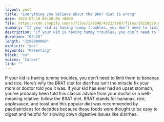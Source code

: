 ```yaml
---
layout: post
title: "Everything you believe about the BRAT diet is wrong"
date: 2022-05-10 09:20:00 +0800
file: https://cdn.shopify.com/s/files/1/0248/4522/1987/files/20220220.mp3?v=1645496825
summary: "If your kid is having tummy troubles, you don’t need to limit them to bananas and rice. Here’s why the BRAT diet for diarrhea isn’t the miracle fix your mom or doctor told you it was. If your kid has ever had an upset stomach, you’ve probably been told this classic advice from your doctor or a well-meaning relative: follow the BRAT diet. BRAT stands for bananas, rice, applesauce, and toast and this popular diet was recommended by paediatricians for decades because these foods were thought to be easy to digest and helpful for slowing down digestive issues like diarrhea."
description: "If your kid is having tummy troubles, you don’t need to limit them to bananas and rice. Here’s why the BRAT diet for diarrhea isn’t the miracle fix your mom or doctor told you it was. If your kid has ever had an upset stomach, you’ve probably been told this classic advice from your doctor or a well-meaning relative: follow the BRAT diet. BRAT stands for bananas, rice, applesauce, and toast and this popular diet was recommended by paediatricians for decades because these foods were thought to be easy to digest and helpful for slowing down digestive issues like diarrhea."
duration: "05:29"
length: "3298800000"
explicit: "yes"
keywords: "Parenting"
block: "no"
voices: "Carper"
link: ""
---
```


If your kid is having tummy troubles, you don’t need to limit them to bananas and rice. Here’s why the BRAT diet for diarrhea isn’t the miracle fix your mom or doctor told you it was. If your kid has ever had an upset stomach, you’ve probably been told this classic advice from your doctor or a well-meaning relative: follow the BRAT diet. BRAT stands for bananas, rice, applesauce, and toast and this popular diet was recommended by paediatricians for decades because these foods were thought to be easy to digest and helpful for slowing down digestive issues like diarrhea.
